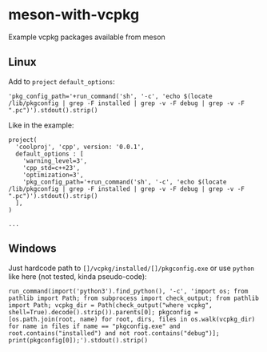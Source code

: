 # meson-with-vcpkg
Example vcpkg packages available from meson

## Linux
Add to `project` `default_options`:
```
'pkg_config_path='+run_command('sh', '-c', 'echo $(locate /lib/pkgconfig | grep -F installed | grep -v -F debug | grep -v -F ".pc")').stdout().strip()
```
Like in the example:
```
project(
  'coolproj', 'cpp', version: '0.0.1', 
  default_options : [
    'warning_level=3', 
    'cpp_std=c++23', 
    'optimization=3',
    'pkg_config_path='+run_command('sh', '-c', 'echo $(locate /lib/pkgconfig | grep -F installed | grep -v -F debug | grep -v -F ".pc")').stdout().strip()
  ],
)

...
```

## Windows
Just hardcode path to `[]/vcpkg/installed/[]/pkgconfig.exe` or use `python` like here (not tested, kinda pseudo-code):
```
run_command(import('python3').find_python(), '-c', 'import os; from pathlib import Path; from subprocess import check_output; from pathlib import Path; vcpkg_dir = Path(check_output("where vcpkg", shell=True).decode().strip()).parents[0]; pkgconfig = [os.path.join(root, name) for root, dirs, files in os.walk(vcpkg_dir) for name in files if name == "pkgconfig.exe" and root.contains("installed") and not root.contains("debug")]; print(pkgconfig[0]);').stdout().strip()
```
